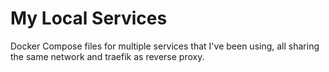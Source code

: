 # My Local Services

Docker Compose files for multiple services that I've been using, all sharing
the same network and traefik as reverse proxy.

